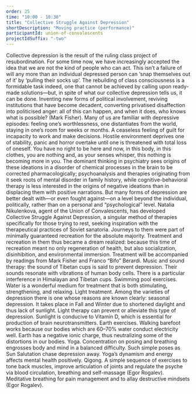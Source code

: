 ```yaml
---
order: 25
time: "10:00 - 10:30"
title: "Collective Struggle Against Depression"
shortDescription: "Moving practice (performance)"
participantId: union-of-convalescents
projectIdSuffix: "-two"
---
```


Collective depression is the result of the ruling class project of resubordination. For some time now, we have increasingly accepted the idea that we are not the kind of people who can act. This isn’t a failure of will any more than an individual depressed person can ‘snap themselves out of it’ by ‘pulling their socks up’. The rebuilding of class consciousness is a formidable task indeed, one that cannot be achieved by calling upon ready-made solutions—but, in spite of what our collective depression tells us, it can be done. Inventing new forms of political involvement, reviving institutions that have become decadent, converting privatised disaffection into politicised anger: all of this can happen, and when it does, who knows what is possible? (Mark Fisher).
Many of us are familiar with depressive episodes: feeling one’s worthlessness, one distantiates from the world, staying in one’s room for weeks or months. A ceaseless feeling of guilt for incapacity to work and make decisions. Hostile environment deprives one of stability, panic and horror overtake until one is threatened with total loss of oneself. You have no right to be here and now, in this body, in this clothes, you are nothing and, as your senses whisper, this nothing is becoming more in you.
The dominant thinking in psychiatry sees origins of these ideations in a disorder of chemical processes in the brain to be corrected pharmacologically; psychoanalysis and therapies originating from it seek roots of mental disorder in family history, while cognitive-behavioral therapy is less interested in the origins of negative ideations than in displacing them with positive narrations.
But many forms of depression are better dealt with—or even fought against—on a level beyond the individual, politically, rather than on a personal and “psychological” level.
Natalia Nikulenkova, agent of the Union of Convalescents, has developed Collective Struggle Against Depression, a singular method of therapies specifically for those trying to rest, seeking inspiration with the therapeutical practices of Soviet sanatoria. Journeys to them were part of minimally guaranteed recreation for the absolute majority. Treatment and recreation in them thus became a dream realized: because this time of recreation meant no only regeneration of health, but also socialization, disinhibition, and environmental immersion.
Treatment will be accompanied by readings from Mark Fisher and Franco “Bifo” Berardi.
Music and sound therapy: the sound of Tibetan cups is said to prevent depression. Their sounds resonate with vibrations of human body cells. There is a particular interference in Himalayan and Tibetan cups.
Swimming pool exercises. Water is a wonderful medium for treatment that is both stimulating, strengthening, and relaxing.
Light treatment. Among the varieties of depression there  is one whose reasons are known clearly: seasonal depression. It takes place in Fall and Winter due to shortened daylight and thus lack of sunlight. Light therapy can prevent or alleviate this type of depression. Sunlight is conducive to Vitamin D, which is essential for production of brain neurotransmitters.
Earth exercises. Walking barefoot works because our bodies which are 60–70% water conduct electricity well. Earth has a negative ionic charge, thus neutralizing some of the distortions in our bodies.
Yoga. Concentration on posing and breathing engrosses body and mind in a balanced difficulty. Such simple poses as Sun Salutation chase depression away. Yoga’s dynamism and energy affects mental health positively.
Qigong. A simple sequence of exercises to tone back muscles, improve articulation of joints and regulate the psyche via blood circulation, breathing and self-massage (Egor Rogalev).
Meditative breathing for pain management and to allay destructive mindsets (Egor Rogalev).
